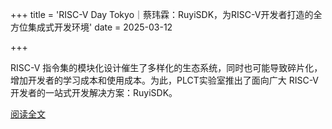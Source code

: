 +++
title = 'RISC-V Day Tokyo｜蔡玮霖：RuyiSDK，为RISC-V开发者打造的全方位集成式开发环境'
date = 2025-03-12

+++

RISC-V 指令集的模块化设计催生了多样化的生态系统，同时也可能导致碎片化，增加开发者的学习成本和使用成本。为此，PLCT实验室推出了面向广大 RISC-V 开发者的一站式开发解决方案：RuyiSDK。

[阅读全文](https://mp.weixin.qq.com/s/dEW7m-lueNmh9KQB7tpHuw)


